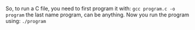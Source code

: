 So, to run a C file, you need to first program it with:
`gcc program.c -o program`
the last name program, can be anything. Now you run the
program using:
`./program`